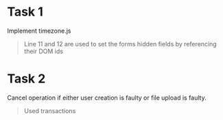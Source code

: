 # Task 1
Implement timezone.js

> Line 11 and 12 are used to set the forms hidden fields by referencing their DOM ids
# Task 2
Cancel operation if either user creation is faulty or file upload is faulty.

> Used transactions

